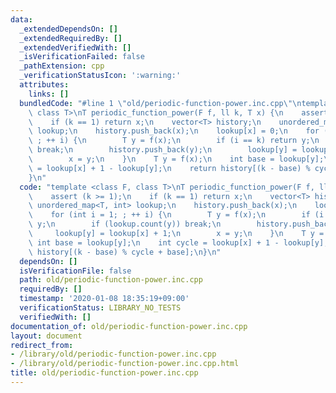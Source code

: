 ```yaml
---
data:
  _extendedDependsOn: []
  _extendedRequiredBy: []
  _extendedVerifiedWith: []
  _isVerificationFailed: false
  _pathExtension: cpp
  _verificationStatusIcon: ':warning:'
  attributes:
    links: []
  bundledCode: "#line 1 \"old/periodic-function-power.inc.cpp\"\ntemplate <class F,\
    \ class T>\nT periodic_function_power(F f, ll k, T x) {\n    assert (k >= 1);\n\
    \    if (k == 1) return x;\n    vector<T> history;\n    unordered_map<T, int>\
    \ lookup;\n    history.push_back(x);\n    lookup[x] = 0;\n    for (int i = 1;\
    \ ; ++ i) {\n        T y = f(x);\n        if (i == k) return y;\n        if (lookup.count(y))\
    \ break;\n        history.push_back(y);\n        lookup[y] = lookup[x] + 1;\n\
    \        x = y;\n    }\n    T y = f(x);\n    int base = lookup[y];\n    int cycle\
    \ = lookup[x] + 1 - lookup[y];\n    return history[(k - base) % cycle + base];\n\
    }\n"
  code: "template <class F, class T>\nT periodic_function_power(F f, ll k, T x) {\n\
    \    assert (k >= 1);\n    if (k == 1) return x;\n    vector<T> history;\n   \
    \ unordered_map<T, int> lookup;\n    history.push_back(x);\n    lookup[x] = 0;\n\
    \    for (int i = 1; ; ++ i) {\n        T y = f(x);\n        if (i == k) return\
    \ y;\n        if (lookup.count(y)) break;\n        history.push_back(y);\n   \
    \     lookup[y] = lookup[x] + 1;\n        x = y;\n    }\n    T y = f(x);\n   \
    \ int base = lookup[y];\n    int cycle = lookup[x] + 1 - lookup[y];\n    return\
    \ history[(k - base) % cycle + base];\n}\n"
  dependsOn: []
  isVerificationFile: false
  path: old/periodic-function-power.inc.cpp
  requiredBy: []
  timestamp: '2020-01-08 18:35:19+09:00'
  verificationStatus: LIBRARY_NO_TESTS
  verifiedWith: []
documentation_of: old/periodic-function-power.inc.cpp
layout: document
redirect_from:
- /library/old/periodic-function-power.inc.cpp
- /library/old/periodic-function-power.inc.cpp.html
title: old/periodic-function-power.inc.cpp
---
```

